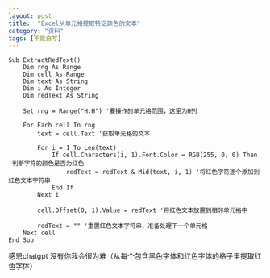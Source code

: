 ```yaml
---
layout: post
title:  "Excel从单元格提取特定颜色的文本"
category: "资料"
tags: [不能白写]
---
```

    Sub ExtractRedText()
        Dim rng As Range
        Dim cell As Range
        Dim text As String
        Dim i As Integer
        Dim redText As String
        
        Set rng = Range("H:H") '要操作的单元格范围，这里为H列
        
        For Each cell In rng
            text = cell.Text '获取单元格的文本
            
            For i = 1 To Len(text)
                If cell.Characters(i, 1).Font.Color = RGB(255, 0, 0) Then '判断字符的颜色是否为红色
                    redText = redText & Mid(text, i, 1) '将红色字符逐个添加到红色文本字符串
                End If
            Next i
            
            cell.Offset(0, 1).Value = redText '将红色文本放置到相邻单元格中
            
            redText = "" '重置红色文本字符串，准备处理下一个单元格
        Next cell
    End Sub


感恩chatgpt 没有你我会很为难（从每个包含黑色字体和红色字体的格子里提取红色字体）